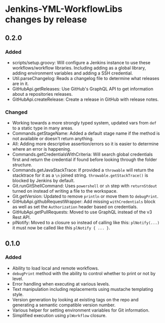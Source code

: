 # Jenkins-YML-WorkflowLibs changes by release

## 0.2.0

### Added

* scripts/setup.groovy: Will configure a Jenkins instance to use these workflows/workflow libraries. Including adding as a global library, adding environment variables and adding a SSH credential.
* Util.parseChangelog: Reads a changelog file to determine what releases are in it.
* GitHubApi.getReleases: Use GitHub's GraphQL API to get information about a repositories releases.
* GitHubApi.createRelease: Create a release in GitHub with release notes.

### Changed

* Working towards a more strongly typed system, updated vars from `def` to a static type in many areas.
* Commands.getStageName: Added a default stage name if the method is not available or doesn't return anything.
* All: Adding more descriptive assertion/errors so it is easier to determine where an error is happening.
* Commands.getCredentialsWithCriteria: Will search global credentials first and return the credential if found before looking through the folder structure.
* Commands.getJavaStackTrace: If provided a `throwable` will return the stacktrace for it as a `\n` joined string. `throwable.getStackTrace()` is blocked by Jenkins by default.
* Git.runGitShellCommand: Uses `powershell` or `sh` step with `returnStdout` turned on instead of writing a file to the workspace.
* Git.getVersion: Updated to remove `println` or move them to `debugPrint`.
* GitHubApi.githubRequestWrapper: Add missing `withCredentials` block as well as set the `Authorization` header based on credentials.
* GitHubApi.getPullRequests: Moved to use GraphQL instead of the v3 Rest API.
* plNotify: Moved to a closure so instead of calling like this: `plNotify(...)` it must now be called like this `plNotify { ... }`.

## 0.1.0

### Added

* Ability to load local and remote workflows.
* `debugPrint` method with the ability to control whether to print or not by level.
* Error handling when executing at various levels.
* Text manipulation including replacements using mustache templating style.
* Version generation by looking at existing tags on the repo and generating a semantic compatible version number.
* Various helper for setting environment variables for Git information.
* Simplified execution using `plWorkflow` closure.
